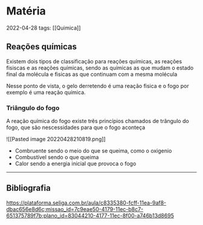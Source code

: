 # Matéria
2022-04-28
tags: [[Quimica]]


## Reações químicas

Existem dois tipos de classificação para reações químicas, as reações fisiscas e as reações químicas, sendo as químicas as que mudam o estado final da molécula e fisicas as que continuam com a mesma molécula

Nesse ponto de vista, o gelo derretendo é uma reação fisica e o fogo por exemplo é uma reação química.

### Triângulo do fogo

A reação química do fogo existe três princípios chamados de trângulo do fogo, que são nescessidades para que o fogo aconteça

![[Pasted image 20220428210819.png]]

* Combruente sendo o meio do que se queima, como o oxigenio
* Combustível sendo o que queima
* Calor sendo a energia inicial que provoca o fogo


-----------------------------------------------
## Bibliografia

https://plataforma.seliga.com.br/aula/c8335380-fcff-11ea-9af8-dbac656e8d6c;missao_id=7c9eae50-4179-11ec-b8c7-651375789f7b;plano_id=83044210-4177-11ec-8f00-a746b13d8695
